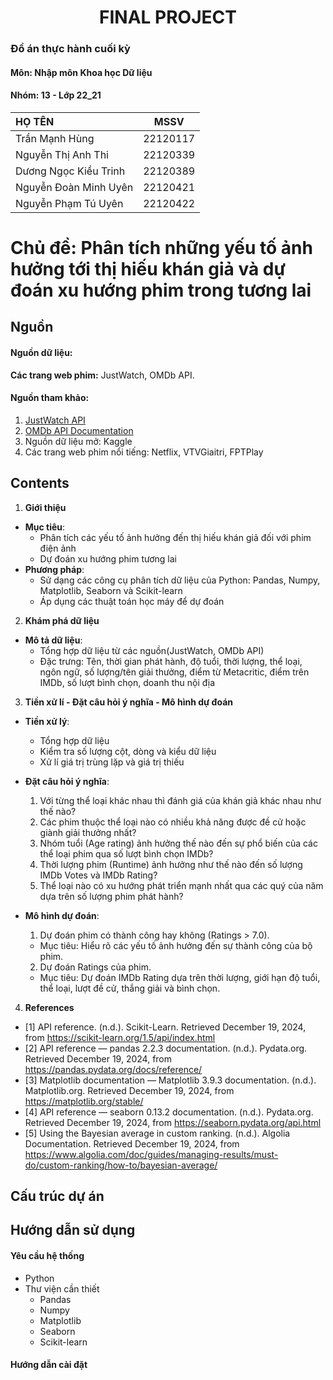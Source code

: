 # <center>FINAL PROJECT<center>

### Đồ án thực hành cuối kỳ 
#### Môn: Nhập môn Khoa học Dữ liệu
#### Nhóm: 13 - Lớp 22_21
| HỌ TÊN                | MSSV      |
|:------------------    |:--------: |
| Trần Mạnh Hùng  | 22120117|
| Nguyễn Thị Anh Thi| 22120339  |
| Dương Ngọc Kiều Trinh  | 22120389  |
| Nguyễn Đoàn Minh Uyên  | 22120421  |
| Nguyễn Phạm Tú Uyên  | 22120422  |

# Chủ đề: Phân tích những yếu tố ảnh hưởng tới thị hiếu khán giả và dự đoán xu hướng phim trong tương lai

## Nguồn
#### Nguồn dữ liệu: 
**Các trang web phim:** JustWatch, OMDb API.
#### Nguồn tham khảo:
1. [JustWatch API](https://www.justwatch.com/us/api)
2. [OMDb API Documentation](https://www.omdbapi.com/)
3. Nguồn dữ liệu mở: Kaggle
4. Các trang web phim nổi tiếng: Netflix, VTVGiaitri, FPTPlay

## Contents
1. **Giới thiệu**
- **Mục tiêu**:
  - Phân tích các yếu tố ảnh hưởng đến thị hiếu khán giả đối với phim điện ảnh
  - Dự đoán xu hướng phim tương lai
- **Phương pháp**:
  - Sử dạng các công cụ phân tích dữ liệu của Python: Pandas, Numpy, Matplotlib, Seaborn và Scikit-learn
  - Áp dụng các thuật toán học máy để dự đoán
2. **Khám phá dữ liệu**
- **Mô tả dữ liệu**:
  - Tổng hợp dữ liệu từ các nguồn(JustWatch, OMDb API)
  - Đặc trưng: Tên, thời gian phát hành, độ tuổi, thời lượng, thể loại, ngôn ngữ, số lượng/tên giải thưởng, điểm từ Metacritic, điểm trên IMDb, số lượt bình chọn, doanh thu nội địa
3. **Tiền xử lí - Đặt câu hỏi ý nghĩa - Mô hình dự đoán**   
- **Tiền xử lý**:
  - Tổng hợp dữ liệu 
  - Kiểm tra số lượng cột, dòng và kiểu dữ liệu
  - Xử lí giá trị trùng lặp và giá trị thiếu
 
- **Đặt câu hỏi ý nghĩa**:
  1. Với từng thể loại khác nhau thì đánh giá của khán giả khác nhau như thế nào?
  2. Các phim thuộc thể loại nào có nhiều khả năng được đề cử hoặc giành giải thưởng nhất?
  3. Nhóm tuổi (Age rating) ảnh hưởng thế nào đến sự phổ biến của các thể loại phim qua số lượt bình chọn IMDb?
  4. Thời lượng phim (Runtime) ảnh hưởng như thế nào đến số lượng IMDb Votes và IMDb Rating?
  5. Thể loại nào có xu hướng phát triển mạnh nhất qua các quý của năm dựa trên số lượng phim phát hành?

- **Mô hình dự đoán**:
  1. Dự đoán phim có thành công hay không (Ratings > 7.0).
    - Mục tiêu: Hiểu rõ các yếu tố ảnh hưởng đến sự thành công của bộ phim.
  2. Dự đoán Ratings của phim.
    - Mục tiêu: Dự đoán IMDb Rating dựa trên thời lượng, giới hạn độ tuổi, thể loại, lượt đề cử, thắng giải và bình chọn.
4. **References**
- [1] API reference. (n.d.). Scikit-Learn. Retrieved December 19, 2024, from https://scikit-learn.org/1.5/api/index.html 
- [2] API reference — pandas 2.2.3 documentation. (n.d.). Pydata.org. Retrieved December 19, 2024, from https://pandas.pydata.org/docs/reference/ 
- [3] Matplotlib documentation — Matplotlib 3.9.3 documentation. (n.d.). Matplotlib.org. Retrieved December 19, 2024, from https://matplotlib.org/stable/ 
- [4] API reference — seaborn 0.13.2 documentation. (n.d.). Pydata.org. Retrieved December 19, 2024, from https://seaborn.pydata.org/api.html 
- [5] Using the Bayesian average in custom ranking. (n.d.). Algolia Documentation. Retrieved December 19, 2024, from https://www.algolia.com/doc/guides/managing-results/must-do/custom-ranking/how-to/bayesian-average/

## Cấu trúc dự án

## Hướng dẫn sử dụng
#### Yêu cầu hệ thống
- Python
- Thư viện cần thiết
  - Pandas
  - Numpy
  - Matplotlib
  - Seaborn
  - Scikit-learn

#### Hướng dẫn cài đặt

